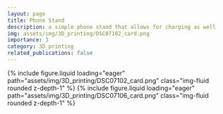 ```yaml
---
layout: page
title: Phone Stand
description: a simple phone stand that allows for charging as well
img: assets/img/3D_printing/DSC07102_card.png
importance: 3
category: 3D printing
related_publications: false
---
```




<script src="https://cdn.jsdelivr.net/npm/swiper@11/swiper-element-bundle.min.js"></script>

<swiper-container keyboard="true" navigation="true" pagination="true" pagination-clickable="true" pagination-dynamic-bullets="true" rewind="true">
    <swiper-slide>{% include figure.liquid loading="eager" path="assets/img/3D_printing/DSC07102_card.png" class="img-fluid rounded z-depth-1" %}</swiper-slide>
    <swiper-slide>{% include figure.liquid loading="eager" path="assets/img/3D_printing/DSC07106_card.png" class="img-fluid rounded z-depth-1" %}</swiper-slide>
    
</swiper-container>
